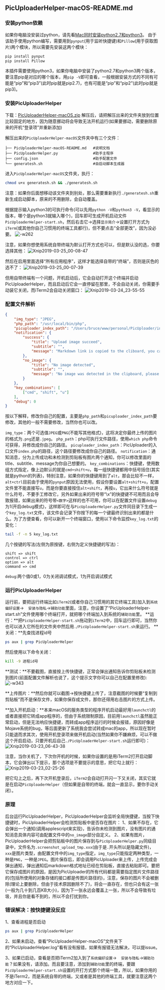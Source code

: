 ## PicUploaderHelper-macOS-README.md
### 安装python依赖
如果你电脑没安装过python，请先看[Mac同时安装python2.7和python3](https://www.xiebruce.top/905.html)。
由于该助手使用python编写，需要用到`pynput`(用于监听快捷键)和`Pillow`(用于获取图片)两个模块，所以需要先安装这两个模块：
```bash
pip install pynput
pip install Pillow
```
本插件需要使用python3，如果你电脑中安装了python2.7和python3两个版本，要注意pip是对应的哪个版本，用`pip -V`即可查看，一般根据安装方式的不同有可能是“pip”和“pip3”(此时pip就是pip2.7)，也有可能是“pip”和“pip2”(此时pip就是pip3)。

### 安装PicUploaderHelper
下载：[PicUploaderHelper-macOS.zip](https://www.xiebruce.top)
解压后，请把解压出来的文件夹放到位置比较固定的地方，因为随意挪动将会导致无法开机运行(如果要挪动，需要删除原来的开机“登录项”并重新添加)

解压出来的`PicUploaderHelper-macOS`文件夹中有三个文件：
```
├── PicUploaderHelper-macOS-README.md   #说明文档
├── PicUploaderHelper.py                #助手主程序
├── config.json                         #助手配置文件
└── generatesh.sh                       #自启动脚本生成器
```

进入`PicUploaderHelper-macOS`文件夹，执行：
```bash
chmod u+x generatesh.sh && ./generatesh.sh
```
注意：如果你后面想移动该文件夹到别处，那么需要重新执行`./generatesh.sh`重新生成启动脚本，原来的不用删除，会自动覆盖。

根据提示输入python3的可执行命令(可以先用`python -V`和`python3 -V`，看显示的版本，哪个是python3就输入哪个)，回车即可生成开机启动文件`PicUploaderHelper-start.sh`，然后右击它→选择`显示简介`→设置打开方式为`iTerm`(或其他你自己习惯用的终端工具都行)，但不要点击“全部更改”，因为没必要。
![-w262](https://img.xiebruce.top/2019/03/23/23cba2b35105a5ecc3a71f6c5594d126.jpg)

注意，如果你想使用系统自带终端为默认打开方式也可以，但是默认没的选，你要选择其他：
![Xnip2019-03-25_00-08-47](https://img.xiebruce.top/2019/03/25/dd297a17e842d94fefc9cd7065d99136.jpg)

然后在启用里面选择“所有应用程序”，这样才能选择自带的“终端”，否则是灰色的选不了：
![Xnip2019-03-25_00-07-39](https://img.xiebruce.top/2019/03/25/e19e99399f10f5033d168ba092ce421c.jpg)

但用自带终端有一个问题，开机启动后，它会自动打开这个终端并启动PicUploaderHelper，而且启动后它会一直停留在那里，不会自动关闭，你需要手动装它关闭，而iTerm2会自动关闭窗口：
![Xnip2019-03-24_23-55-55](https://img.xiebruce.top/2019/03/25/0d9fb0298278f117034964d38fcd3241.jpg)

### 配置文件解析
```json
{
	"img_type": "JPEG",
	"php_path": "/usr/local/bin/php",
	"picuploader_index_path": "/Users/bruce/www/personal/PicUploader/index.php",
	"notification": {
		"success": {
			"title": "Upload image succeed",
			"subtitle": "",
			"message": "Markdown link is copied to the cliboard, you can paste now!"
		},
		"no_image": {
			"title": "No image detected",
			"subtitle": "",
			"message": "No image was detected in the clipboard, please take a screenshot first!"
		}
    },
    "key_combinations": [
        ["cmd", "shift", "u"]
    ],
	"debug": 0
}
```
按以下解释，修改你自己的配置，主要是`php_path`和`picuploader_index_path`要修改，其他的一般不需要修改，当然你也可以改。

`img_type`：两个可选值`JPEG`或`PNG`(不能写其他格式)，这将决定你最终上传的图片的格式为`.png`还是`.jpeg`。
`php_path`：php可执行文件路径，使用`which php`命令可获得，并修改成你自己的路径。
`picuploader_index_path`：PicUploader的入口文件`index.php`的路径，这个路径要修改成你自己的路径。
`notification`：通知消息，分为上传成功和未检测到剪贴板有图片两个通知，你可以修改里面的title、subtitle、message为你自己想要的。
`key_combinations`：快捷键，使用数组方式指定，像上边默认的就是`cmd+shift+u`，每一组快捷键都用中括号括住(其实就是python的列表)，特别注意，如果你的快捷键用到了`alt`，那会比较不一样，`alt+ctrl`目前由于使用的`pynput`原因无法使用，假设你要设置`alt+shift+u`，配置文件里不能直接写`u`，而是你要直接按住`alt+shift`，再按`u`，它出来什么符号就是什么符号，不要手工修改它，另外如果出来的符号带“\x”的快捷键不可用而且会导致报错，如果出来的符号带`<数字>`这样的也不可用，你可以在配置文件设置`debug`为1(开启debug模式)，这样即可在与`PicUploaderHelper.py`文件同目录下生成一个`key_log.txt`文件，该文件会记录下你按下的每一个键最终识别出来的都是什么。为了方便查看，你可以新开一个终端窗口，使用以下命令监控`key_log.txt`的变化：
```bash
tail -f -n 5 key_log.txt
```
几个按键的写法(左侧为原按键，右侧为定义快捷键的写法)：
```
shift => shift
control => ctrl
option => alt
command => cmd
```
`debug`:两个值0或1，0为关闭调试模式，1为开启调试模式

### 运行PicUploaderHelper
运行前，要把运行终端比如`iTerm2`(或者你自己习惯用的其它终端工具)加入到`系统偏好设置`→`  安装与隐私`→`辅助功能`里面，注意，你设置了“PicUploaderHelper-start.sh”文件使用哪个终端打开，就把哪个终端加入到系统的`辅助功能`里。
**运行：**把`PicUploaderHelper-start.sh`拖动到`iTerm2`中，回车运行即可，当然你也可以进入它所在的文件夹中然后用`./PicUploaderHelper-start.sh`来运行。
**关闭：**先查找进程id号
```bash
ps aux | grep PicUploaderHelper
```
然后使用以下命令关闭：
```bash
kill -9 进程id号
```

**测试：**不要截图，直接按上传快捷键，正常会弹出通知告诉你剪贴板未检测到图片(前面配置文件解析也说了，这个提示文字你可以自己在配置里修改):
![-w343](https://img.xiebruce.top/2019/03/25/0963f887631f430ba3776c76b512ccbb.jpg)

**上传图片：**然后你就可以截图→按快捷键上传了，注意截图的时候要“复制到剪贴板”而不是保存文件，如果你保存成文件，那你还得用右击图片的方式上传。

**加入开机启动：**本来macOS的服务类型的程序开机启动最好用`launchctl`的或者直接把它转成app程序的，但由于系统限制原因，目前用`launchctl`虽然能正常启动，但是无法响应快捷键，而转成app程序运行的时候会报错，原因好像是Mojave系统的bug，等后面更新了系统我会尝试转成mac的app，所以现在暂时只能退而求其次，使用开机登录项来做开机启动(当然如果你不嫌麻烦，可以不做这个开启启动，只要开机后自己`./PicUploaderHelper-start.sh`运行即可)：
![Xnip2019-03-23_06-43-38](https://img.xiebruce.top/2019/03/23/58475317f4308b3e1241916853f964f1.jpg)

注意，当你关机了，下次你开机的时候，如果你设置的是用iTerm2打开启动脚本，它会弹出以下提示，那个选项是不要提示的意思，把它勾上就行：
![Xnip2019-03-23_02-25-26](https://img.xiebruce.top/2019/03/23/a924f2bea9c49e107d9ed649ee1353ec.jpg)

把它勾上之后，再下次开机登录后，`iTerm2`会自动打开闪一下又关闭，其实它就是在启动`PicUploaderHelper`（但如果是自带的终端，就会一直显示，要你手动关闭）。

### 原理
后台运行PicUploaderHelper，PicUploaderHelper会监听全局快捷键，当按下快捷键时，PicUploaderHelper会检测剪贴板中是否存在图片：
1、如果不存在，它会弹出一个通知(调用applescript来实现)，告诉你未检测到图片，没有图片的通知消息具体内容可由配置文件中的`no_image`部分自定义。
2、如果有图片，PicUploaderHelper会把剪贴板中的图片保存到与`PicUploaderHelper.py`同级目录中，文件名为`.screenshot_upload_tmp.xxx`(由于是`.`开头所以是隐藏文件)，`xxx`是图片类型，由配置文件中的`img_type`指定，`img_type`只能指定两种类型，一种是`PNG`，一种是`JPEG`。图片保存后，即会调用PicUploader来上传，上传完成会弹出通知，弹出通知后markdown格式地址已经在剪贴板，直接去粘贴即可。要把它保存成图片的原因，是因为PicUploader的所有代码都是需要指定图片文件路径的(包括所使用的对象存储的接口都是传图片路径的)，注意，保存的图片不会被删除(理论上要删除，但由于技术原因删除不了)，将会一直存在，但也只会有这一张(一般为几十到几百KB大小)，因为下一张永远会覆盖上一张，所以不会导致有垃圾，并且你是看不到的，所以不会打扰到你。

### 错误解决：按快捷键没反应
1、查看进程是否启动
```bash
ps aux | grep PicUploaderHelper
```
    
2、如果未启动，查看“PicUploaderHelper-macOS”文件夹下的“PicUploaderHelper.log”看有没有报错，如果有报错无法解决，可以提issue。

3、如果已启动，查看是否把iTerm2加入到了`系统偏好设置`→`  安装与隐私`→`辅助功能`？如果没有，请添加。而且要注意，添加到`辅助功能`里的终端，要跟`PicUploaderHelper-start.sh`设置的开打方式那个终端一致，所以，如果你用的不是iTerm2，而是系统自带的终端，又或者是其他的终端工具，就要注意这两个地方对应一下。